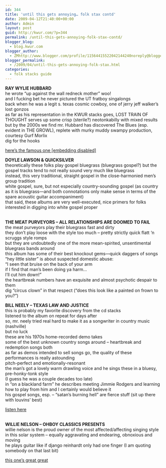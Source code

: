 ```yaml
---
id: 344
title: 'until this gets annoying… folk stax contd'
date: 2009-04-12T21:40:00+00:00
author: Admin
layout: post
guid: http://kwur.com/?p=344
permalink: /until-this-gets-annoying-folk-stax-contd/
blogger_blog:
  - blog.kwur.com
blogger_author:
  - ZMhttp://www.blogger.com/profile/11564415522042144240noreply@blogger.com
blogger_permalink:
  - /2009/04/until-this-gets-annoying-folk-stax.html
categories:
  - folk stacks guide
---
```

<div class="pf-content">
  <p>
    <span style="font-weight:bold;">RAY WYLIE HUBBARD</span><br />he wrote “up against the wall redneck mother” woo!<br />and I fucking bet he never pictured the UT fratboy singalongs<br />back when he was a legit s. texas cosmic cowboy, one of jerry jeff walker’s lost gonzos<br />as far as his representation in the KWUR stacks goes, LOST TRAIN OF THOUGHT serves up some crisp (sterile?) neotonkabilly with mixed results<br />but by the 2000s we find mr. Hubbard has discovered The Blues (esp. evident in THE GROWL), replete with murky muddy swampy production, courtesy Gurf Morlix<br />dig for the hooks
  </p>
  
  <p>
    <a href="http://www.youtube.com/watch?v=Fqz3BZd3cV8">here’s the famous one [embedding disabled]</a>
  </p>
  
  <p>
    <span style="font-weight:bold;">DOYLE LAWSON & QUICKSILVER</span><br />theoretically these folks play gospel bluegrass (bluegrass gospel?) but the gospel tracks tend to not really sound very much like bluegrass<br />instead, this very traditional, straight gospel in the close-harmonied men’s group tradition<br />white gospel, sure, but not especially country-sounding gospel (as country as it is bluegrass—and both connotations only make sense in terms of the spare acoustic guitar accompaniment)<br />that said, these albums are very well-executed, nice primers for folks interested in digging into white gospel proper
  </p>
  
  <p>
  </p>
  
  <p>
    <span style="font-weight:bold;"><br />THE MEAT PURVEYORS – ALL RELATIONSHIPS ARE DOOMED TO FAIL</span><br />the meat purveyors play their bluegrass fast and dirty<br />they don’t play loose with the style too much – pretty strictly quick flatt ‘n scruggs style romps<br />but they are undoubtedly one of the more mean-spirited, unsentimental bluegrass bands around<br />this album has some of their best knockout gems—quick daggers of songs<br />“hey little sister” is about suspected domestic abuse: <br />“I seen that bruise on the back of your arm<br />if I find that man’s been doing ya harm…<br />I’ll cut him down!”<br />the heartbreak numbers have an exquisite and almost psychotic despair to them<br />dig “circus clown” in that respect (“does this look like a painted on frown to you?”)
  </p>
  
  <p>
  </p>
  
  <p>
    <span style="font-weight:bold;">BILL NEELY – TEXAS LAW AND JUSTICE</span><br />this is probably my favorite discovery from the cd stacks<br />listened to the album on repeat for days after<br />so, mr. neely tried real hard to make it as a songwriter in country music (nashville)<br />but no luck<br />these are his 1970s home-recorded demo takes<br />some of the best unknown country songs around – heartbreak and redemption songs both<br />as far as demos intended to sell songs go, the quality of these performances is really astounding<br />pitch-perfect and emotionally-resonant<br />the man’s got a lovely warm drawling voice and he sings these in a bluesy, pre-honky-tonk style<br />(I guess he was a couple decades too late)<br />in “on a blackland farm” he describes meeting Jimmie Rodgers and learning how to play from him and I certainly would believe it<br />his gospel songs, esp. – “satan’s burning hell” are fierce stuff (sit up there with louvins’ best)
  </p>
  
  <p>
    <a href="http://www.lostartrecords.com/download/Cryin_the_Blues_Over_You.mp3">listen here</a>
  </p>
  
  <p>
    <span style="font-weight:bold;"><br />WILLIE NELSON – OHBOY CLASSICS PRESENTS</span><br />willie nelson is the proud owner of the most affected/affecting singing style in this solar system – equally aggravating and endearing, obnoxious and moving<br />he plays guitar like if django reinhardt only had one finger (I am quoting somebody on that last bit)
  </p>
  
  <p>
    <a href="http://www.youtube.com/watch?v=Ru40GiejGDg">this one’s great great</a>
  </p>
  
  <p>
  </p>
</div>